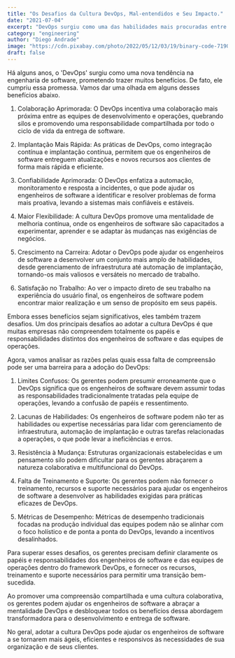 ```yaml
---
title: "Os Desafios da Cultura DevOps, Mal-entendidos e Seu Impacto."
date: "2021-07-04"
excerpt: "DevOps surgiu como uma das habilidades mais procuradas entre os engenheiros de software, mas, embora o termo tenha sido amplamente utilizado na indústria por um longo tempo, ainda é amplamente mal compreendido."
category: "engineering"
author: "Diego Andrade"
image: "https://cdn.pixabay.com/photo/2022/05/12/03/19/binary-code-7190628_1280.jpg"
draft: false
---
```


Há alguns anos, o 'DevOps' surgiu como uma nova tendência na engenharia de software, prometendo trazer muitos benefícios. De fato, ele cumpriu essa promessa. Vamos dar uma olhada em alguns desses benefícios abaixo.

1. Colaboração Aprimorada: O DevOps incentiva uma colaboração mais próxima entre as equipes de desenvolvimento e operações, quebrando silos e promovendo uma responsabilidade compartilhada por todo o ciclo de vida da entrega de software.

2. Implantação Mais Rápida: As práticas de DevOps, como integração contínua e implantação contínua, permitem que os engenheiros de software entreguem atualizações e novos recursos aos clientes de forma mais rápida e eficiente.

3. Confiabilidade Aprimorada: O DevOps enfatiza a automação, monitoramento e resposta a incidentes, o que pode ajudar os engenheiros de software a identificar e resolver problemas de forma mais proativa, levando a sistemas mais confiáveis e estáveis.

4. Maior Flexibilidade: A cultura DevOps promove uma mentalidade de melhoria contínua, onde os engenheiros de software são capacitados a experimentar, aprender e se adaptar às mudanças nas exigências de negócios.

5. Crescimento na Carreira: Adotar o DevOps pode ajudar os engenheiros de software a desenvolver um conjunto mais amplo de habilidades, desde gerenciamento de infraestrutura até automação de implantação, tornando-os mais valiosos e versáteis no mercado de trabalho.

6. Satisfação no Trabalho: Ao ver o impacto direto de seu trabalho na experiência do usuário final, os engenheiros de software podem encontrar maior realização e um senso de propósito em seus papéis.

Embora esses benefícios sejam significativos, eles também trazem desafios. Um dos principais desafios ao adotar a cultura DevOps é que muitas empresas não compreendem totalmente os papéis e responsabilidades distintos dos engenheiros de software e das equipes de operações.

Agora, vamos analisar as razões pelas quais essa falta de compreensão pode ser uma barreira para a adoção do DevOps:

1. Limites Confusos: Os gerentes podem presumir erroneamente que o DevOps significa que os engenheiros de software devem assumir todas as responsabilidades tradicionalmente tratadas pela equipe de operações, levando a confusão de papéis e ressentimento.

2. Lacunas de Habilidades: Os engenheiros de software podem não ter as habilidades ou expertise necessárias para lidar com gerenciamento de infraestrutura, automação de implantação e outras tarefas relacionadas a operações, o que pode levar a ineficiências e erros.

3. Resistência à Mudança: Estruturas organizacionais estabelecidas e um pensamento silo podem dificultar para os gerentes abraçarem a natureza colaborativa e multifuncional do DevOps.

4. Falta de Treinamento e Suporte: Os gerentes podem não fornecer o treinamento, recursos e suporte necessários para ajudar os engenheiros de software a desenvolver as habilidades exigidas para práticas eficazes de DevOps.

5. Métricas de Desempenho: Métricas de desempenho tradicionais focadas na produção individual das equipes podem não se alinhar com o foco holístico e de ponta a ponta do DevOps, levando a incentivos desalinhados.

Para superar esses desafios, os gerentes precisam definir claramente os papéis e responsabilidades dos engenheiros de software e das equipes de operações dentro do framework DevOps, e fornecer os recursos, treinamento e suporte necessários para permitir uma transição bem-sucedida.

Ao promover uma compreensão compartilhada e uma cultura colaborativa, os gerentes podem ajudar os engenheiros de software a abraçar a mentalidade DevOps e desbloquear todos os benefícios dessa abordagem transformadora para o desenvolvimento e entrega de software.

No geral, adotar a cultura DevOps pode ajudar os engenheiros de software a se tornarem mais ágeis, eficientes e responsivos às necessidades de sua organização e de seus clientes.
